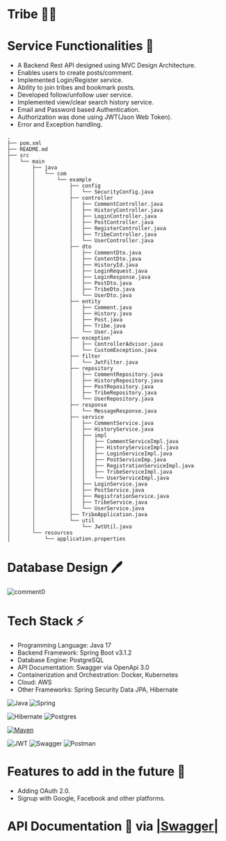 # Tribe 🚀🚀

# **Service Functionalities** 🧠

- A Backend Rest API designed using MVC Design Architecture.
- Enables users to create posts/comment.
- Implemented Login/Register service.
- Ability to join tribes and bookmark posts.
- Developed follow/unfollow user service.
- Implemented view/clear search history service.
- Email and Password based Authentication.
- Authorization was done using JWT(Json Web Token).
- Error and Exception handling.

```
.
├── pom.xml
├── README.md
├── src
│   └── main
│       ├── java
│       │   └── com
│       │       └── example
│       │           ├── config
│       │           │   └── SecurityConfig.java
│       │           ├── controller
│       │           │   ├── CommentController.java
│       │           │   ├── HistoryController.java
│       │           │   ├── LoginController.java
│       │           │   ├── PostController.java
│       │           │   ├── RegisterController.java
│       │           │   ├── TribeController.java
│       │           │   └── UserController.java
│       │           ├── dto
│       │           │   ├── CommentDto.java
│       │           │   ├── ContentDto.java
│       │           │   ├── HistoryId.java
│       │           │   ├── LoginRequest.java
│       │           │   ├── LoginResponse.java
│       │           │   ├── PostDto.java
│       │           │   ├── TribeDto.java
│       │           │   └── UserDto.java
│       │           ├── entity
│       │           │   ├── Comment.java
│       │           │   ├── History.java
│       │           │   ├── Post.java
│       │           │   ├── Tribe.java
│       │           │   └── User.java
│       │           ├── exception
│       │           │   ├── ControllerAdvisor.java
│       │           │   └── CustomException.java
│       │           ├── filter
│       │           │   └── JwtFilter.java
│       │           ├── repository
│       │           │   ├── CommentRepository.java
│       │           │   ├── HistoryRepository.java
│       │           │   ├── PostRepository.java
│       │           │   ├── TribeRepository.java
│       │           │   └── UserRepository.java
│       │           ├── response
│       │           │   └── MessageResponse.java
│       │           ├── service
│       │           │   ├── CommentService.java
│       │           │   ├── HistoryService.java
│       │           │   ├── impl
│       │           │   │   ├── CommentServiceImpl.java
│       │           │   │   ├── HistoryServiceImpl.java
│       │           │   │   ├── LoginServiceImpl.java
│       │           │   │   ├── PostServiceImp.java
│       │           │   │   ├── RegistrationServiceImpl.java
│       │           │   │   ├── TribeServiceImpl.java
│       │           │   │   └── UserServiceImpl.java
│       │           │   ├── LoginService.java
│       │           │   ├── PostService.java
│       │           │   ├── RegistrationService.java
│       │           │   ├── TribeService.java
│       │           │   └── UserService.java
│       │           ├── TribeApplication.java
│       │           └── util
│       │               └── JwtUtil.java
│       └── resources
│           └── application.properties
```

# **Database Design 🖊️**
![comment0](https://github.com/omarhosny206/tribe/assets/58389695/59d23377-bb12-40f4-80c1-502c9dd67289)


# **Tech Stack ⚡**

- Programming Language: Java 17
- Backend Framework: Spring Boot v3.1.2
- Database Engine: PostgreSQL
- API Documentation: Swagger via OpenApi 3.0
- Containerization and Orchestration: Docker, Kubernetes
- Cloud: AWS
- Other Frameworks: Spring Security Data JPA, Hibernate

![Java](https://img.shields.io/badge/java-%23ED8B00.svg?style=for-the-badge&logo=java&logoColor=white)
![Spring](https://img.shields.io/badge/spring-%236DB33F.svg?style=for-the-badge&logo=spring&logoColor=white)

![Hibernate](https://img.shields.io/badge/Hibernate-59666C?style=for-the-badge&logo=Hibernate&logoColor=white)
![Postgres](https://img.shields.io/badge/postgres-%23316192.svg?style=for-the-badge&logo=postgresql&logoColor=white)

[![Maven](https://badgen.net/badge/icon/maven?icon=maven&label)](https://https://maven.apache.org/)

![JWT](https://img.shields.io/badge/JWT-black?style=for-the-badge&logo=JSON%20web%20tokens)
![Swagger](https://img.shields.io/badge/-Swagger-%23Clojure?style=for-the-badge&logo=swagger&logoColor=white)
![Postman](https://img.shields.io/badge/Postman-FF6C37?style=for-the-badge&logo=postman&logoColor=white)

# **Features to add in the future 💭**

- Adding OAuth 2.0.
- Signup with Google, Facebook and other platforms.

# API Documentation 📝 via [|Swagger|](http://localhost:8080/swagger-ui/index.html#/)
